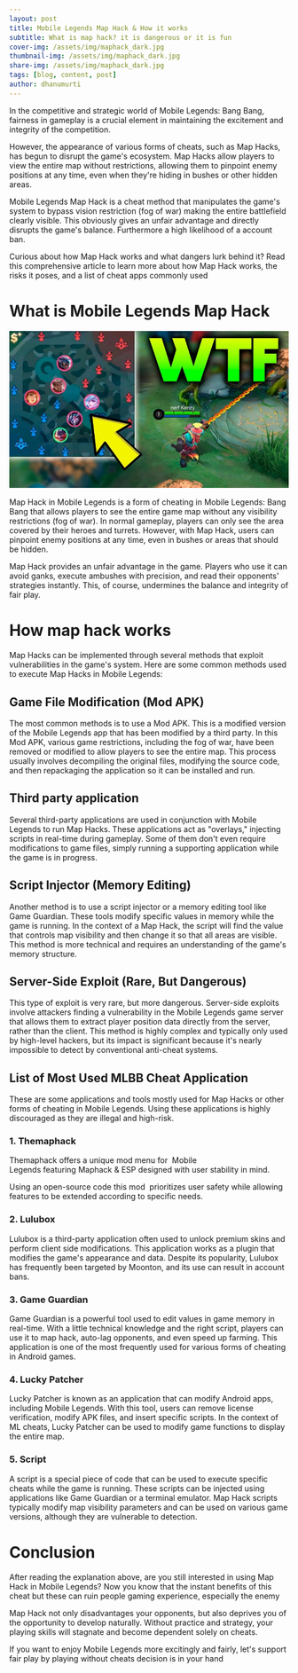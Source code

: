```yaml
---
layout: post
title: Mobile Legends Map Hack & How it works
subtitle: What is map hack? it is dangerous or it is fun
cover-img: /assets/img/maphack_dark.jpg
thumbnail-img: /assets/img/maphack_dark.jpg
share-img: /assets/img/maphack_dark.jpg
tags: [blog, content, post]
author: dhanumurti
---
```


In the competitive and strategic world of Mobile Legends: Bang Bang, fairness in gameplay is a crucial element in maintaining the excitement and integrity of the competition.

However, the appearance of various forms of cheats, such as Map Hacks, has begun to disrupt the game's ecosystem. Map Hacks allow players to view the entire map without restrictions, allowing them to pinpoint enemy positions at any time, even when they're hiding in bushes or other hidden areas.

Mobile Legends Map Hack is a cheat method that manipulates the game's system to bypass vision restriction (fog of war) making the entire battlefield clearly visible. This obviously gives an unfair advantage and directly disrupts the game's balance. Furthermore a high likelihood of a account ban.

Curious about how Map Hack works and what dangers lurk behind it? Read this comprehensive article to learn more about how Map Hack works, the risks it poses, and a list of cheat apps commonly used

# What is Mobile Legends Map Hack

![Maphack](/assets/img/maphack.jpg)

Map Hack in Mobile Legends is a form of cheating in Mobile Legends: Bang Bang that allows players to see the entire game map without any visibility restrictions (fog of war). In normal gameplay, players can only see the area covered by their heroes and turrets. However, with Map Hack, users can pinpoint enemy positions at any time, even in bushes or areas that should be hidden.

Map Hack provides an unfair advantage in the game. Players who use it can avoid ganks, execute ambushes with precision, and read their opponents' strategies instantly. This, of course, undermines the balance and integrity of fair play.

# How map hack works

Map Hacks can be implemented through several methods that exploit vulnerabilities in the game's system. Here are some common methods used to execute Map Hacks in Mobile Legends:

## Game File Modification (Mod APK)

The most common methods is to use a Mod APK. This is a modified version of the Mobile Legends app that has been modified by a third party. In this Mod APK, various game restrictions, including the fog of war, have been removed or modified to allow players to see the entire map. This process usually involves decompiling the original files, modifying the source code, and then repackaging the application so it can be installed and run.

## Third party application

Several third-party applications are used in conjunction with Mobile Legends to run Map Hacks. These applications act as "overlays," injecting scripts in real-time during gameplay. Some of them don't even require modifications to game files, simply running a supporting application while the game is in progress.

## Script Injector (Memory Editing)

Another method is to use a script injector or a memory editing tool like Game Guardian. These tools modify specific values in memory while the game is running. In the context of a Map Hack, the script will find the value that controls map visibility and then change it so that all areas are visible. This method is more technical and requires an understanding of the game's memory structure.

## Server-Side Exploit (Rare, But Dangerous)

This type of exploit is very rare, but more dangerous. Server-side exploits involve attackers finding a vulnerability in the Mobile Legends game server that allows them to extract player position data directly from the server, rather than the client. This method is highly complex and typically only used by high-level hackers, but its impact is significant because it's nearly impossible to detect by conventional anti-cheat systems.

## List of Most Used MLBB Cheat Application

These are some applications and tools mostly used for Map Hacks or other forms of cheating in Mobile Legends. Using these applications is highly discouraged as they are illegal and high-risk.

### 1. Themaphack

Themaphack offers a unique mod menu for 
Mobile Legends featuring Maphack & ESP
designed with user stability in mind.

Using an open-source code this mod 
prioritizes user safety while allowing features to be extended according to specific needs.

### 2. Lulubox

Lulubox is a third-party application often used to unlock premium skins and perform client side modifications. This application works as a plugin that modifies the game's appearance and data. Despite its popularity, Lulubox has frequently been targeted by Moonton, and its use can result in account bans.

### 3. Game Guardian

Game Guardian is a powerful tool used to edit values in game memory in real-time. With a little technical knowledge and the right script, players can use it to map hack, auto-lag opponents, and even speed up farming. This application is one of the most frequently used for various forms of cheating in Android games.

### 4. Lucky Patcher

Lucky Patcher is known as an application that can modify Android apps, including Mobile Legends. With this tool, users can remove license verification, modify APK files, and insert specific scripts. In the context of ML cheats, Lucky Patcher can be used to modify game functions to display the entire map.

### 5. Script

A script is a special piece of code that can be used to execute specific cheats while the game is running. These scripts can be injected using applications like Game Guardian or a terminal emulator. Map Hack scripts typically modify map visibility parameters and can be used on various game versions, although they are vulnerable to detection.

# Conclusion

After reading the explanation above, are you still interested in using Map Hack in Mobile Legends? Now you know that the instant benefits of this cheat but these can ruin people gaming experience, especially the enemy

Map Hack not only disadvantages your opponents, but also deprives you of the opportunity to develop naturally. Without practice and strategy, your playing skills will stagnate and become dependent solely on cheats. 

If you want to enjoy Mobile Legends more excitingly and fairly, let's support fair play by playing without cheats decision is in your hand

